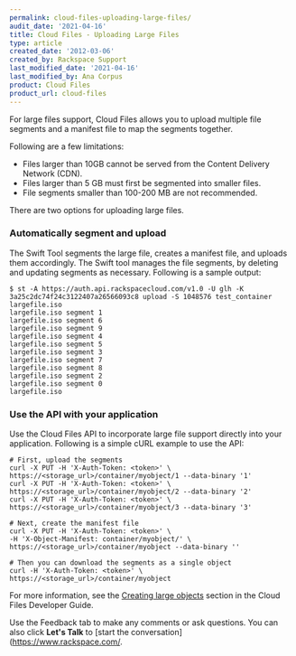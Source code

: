 ```yaml
---
permalink: cloud-files-uploading-large-files/
audit_date: '2021-04-16'
title: Cloud Files - Uploading Large Files
type: article
created_date: '2012-03-06'
created_by: Rackspace Support
last_modified_date: '2021-04-16'
last_modified_by: Ana Corpus
product: Cloud Files
product_url: cloud-files
---
```


For large files support, Cloud Files allows you to upload multiple file
segments and a manifest file to map the segments together.

Following are a few limitations:

-   Files larger than 10GB cannot be served from the Content Delivery Network (CDN).
-   Files larger than 5 GB must first be segmented into smaller files.
-   File segments smaller than 100-200 MB are not recommended.

There are two options for uploading large files.

### Automatically segment and upload

The Swift Tool segments the large file, creates a manifest
file, and uploads them accordingly. The Swift tool manages the file segments,
by deleting and updating segments as necessary. Following is a sample output:

    $ st -A https://auth.api.rackspacecloud.com/v1.0 -U glh -K 3a25c2dc74f24c3122407a26566093c8 upload -S 1048576 test_container largefile.iso
    largefile.iso segment 1
    largefile.iso segment 6
    largefile.iso segment 9
    largefile.iso segment 4
    largefile.iso segment 5
    largefile.iso segment 3
    largefile.iso segment 7
    largefile.iso segment 8
    largefile.iso segment 2
    largefile.iso segment 0
    largefile.iso

### Use the API with your application

Use the Cloud Files API to incorporate large file support
directly into your application. Following is a simple cURL example to use the API:

    # First, upload the segments
    curl -X PUT -H 'X-Auth-Token: <token>' \     https://<storage_url>/container/myobject/1 --data-binary '1'
    curl -X PUT -H 'X-Auth-Token: <token>' \     https://<storage_url>/container/myobject/2 --data-binary '2'
    curl -X PUT -H 'X-Auth-Token: <token>' \     https://<storage_url>/container/myobject/3 --data-binary '3'

    # Next, create the manifest file
    curl -X PUT -H 'X-Auth-Token: <token>' \
    -H 'X-Object-Manifest: container/myobject/' \     https://<storage_url>/container/myobject --data-binary ''

    # Then you can download the segments as a single object
    curl -H 'X-Auth-Token: <token>' \
    https://<storage_url>/container/myobject

For more information, see the [Creating large objects](https://docs.rackspace.com/docs/cloud-files/v1/use-cases/additional-object-services-information#creating-large-objects) section in the Cloud Files Developer Guide.

Use the Feedback tab to make any comments or ask questions. You can also click **Let's Talk** to [start the conversation](https://www.rackspace.com/.